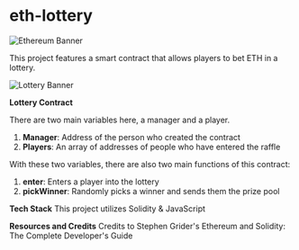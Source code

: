# eth-lottery

![Ethereum Banner](https://external-content.duckduckgo.com/iu/?u=https%3A%2F%2Fwww.freebsdnews.com%2Fwp-content%2Fuploads%2FETHEREUM_NAV-BAR-LOGO.png&f=1&nofb=1)

This project features a smart contract that allows players to bet ETH in a lottery.

![Lottery Banner](https://external-content.duckduckgo.com/iu/?u=https%3A%2F%2Fbestbitcoingames.com%2Fwp-content%2Fuploads%2F2018%2F02%2FEthereum-Lottery.png&f=1&nofb=1)

**Lottery Contract**

There are two main variables here, a manager and a player.
1. **Manager**: Address of the person who created the contract
2. **Players**: An array of addresses of people who have entered the raffle

With these two variables, there are also two main functions of this contract:
1. **enter**: Enters a player into the lottery
2. **pickWinner**: Randomly picks a winner and sends them the prize pool

**Tech Stack**
This project utilizes Solidity & JavaScript

**Resources and Credits**
Credits to Stephen Grider's Ethereum and Solidity: The Complete Developer's Guide